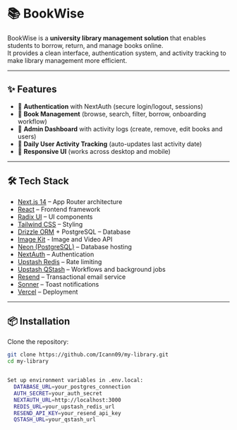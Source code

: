 # 📚 BookWise

BookWise is a **university library management solution** that enables students to borrow, return, and manage books online.  
It provides a clean interface, authentication system, and activity tracking to make library management more efficient.

---

## ✨ Features

- 🔐 **Authentication** with NextAuth (secure login/logout, sessions)   
- 📖 **Book Management** (browse, search, filter, borrow, onboarding workflow)  
- 👤 **Admin Dashboard** with activity logs (create, remove, edit books and users) 
- 📅 **Daily User Activity Tracking** (auto-updates last activity date)  
- 📱 **Responsive UI** (works across desktop and mobile)  

---

## 🛠 Tech Stack

- [Next.js 14](https://nextjs.org/) – App Router architecture  
- [React](https://react.dev/) – Frontend framework  
- [Radix UI](https://www.radix-ui.com/) – UI components  
- [Tailwind CSS](https://tailwindcss.com/) – Styling  
- [Drizzle ORM](https://orm.drizzle.team/) + PostgreSQL – Database
- [Image Kit](https://imagekit.io/) - Image and Video API  
- [Neon (PostgreSQL)](https://www.neon.com/) – Database hosting  
- [NextAuth](https://next-auth.js.org/) – Authentication  
- [Upstash Redis](https://upstash.com/) – Rate limiting  
- [Upstash QStash](https://upstash.com/) – Workflows and background jobs  
- [Resend](https://resend.com/) – Transactional email service  
- [Sonner](https://sonner.emilkowal.ski/) – Toast notifications  
- [Vercel](https://vercel.com/) – Deployment  

---

## 📦 Installation

Clone the repository:

```bash
git clone https://github.com/Icann09/my-library.git
cd my-library


Set up environment variables in .env.local:
  DATABASE_URL=your_postgres_connection
  AUTH_SECRET=your_auth_secret
  NEXTAUTH_URL=http://localhost:3000
  REDIS_URL=your_upstash_redis_url
  RESEND_API_KEY=your_resend_api_key
  QSTASH_URL=your_qstash_url

